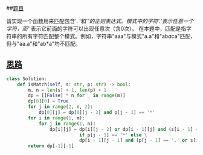 ##[题目](https://leetcode.cn/problems/zheng-ze-biao-da-shi-pi-pei-lcof/)

请实现一个函数用来匹配包含'. '和'*'的正则表达式。模式中的字符'.'表示任意一个字符，而'*'表示它前面的字符可以出现任意次（含0次）。
在本题中，匹配是指字符串的所有字符匹配整个模式。例如，字符串"aaa"与模式"a.a"和"ab*ac*a"匹配，但与"aa.a"和"ab*a"均不匹配。


## [思路](https://leetcode.cn/problems/zheng-ze-biao-da-shi-pi-pei-lcof/solutions/494128/jian-zhi-offer-19-zheng-ze-biao-da-shi-pi-pei-dong/?orderBy=most_votes)


```python
class Solution:
    def isMatch(self, s: str, p: str) -> bool:
        m, n = len(s) + 1, len(p) + 1
        dp = [[False] * n for _ in range(m)]
        dp[0][0] = True
        for j in range(2, n, 2):
            dp[0][j] = dp[0][j - 2] and p[j - 1] == '*'
        for i in range(1, m):
            for j in range(1, n):
                dp[i][j] = dp[i][j - 2] or dp[i - 1][j] and (s[i - 1] == p[j - 2] or p[j - 2] == '.') \
                           if p[j - 1] == '*' else \
                           dp[i - 1][j - 1] and (p[j - 1] == '.' or s[i - 1] == p[j - 1])
        return dp[-1][-1]
```

